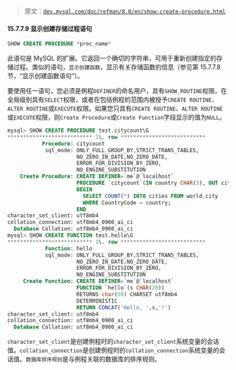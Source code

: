 > 原文：[`dev.mysql.com/doc/refman/8.0/en/show-create-procedure.html`](https://dev.mysql.com/doc/refman/8.0/en/show-create-procedure.html)

#### 15.7.7.9 显示创建存储过程语句

```sql
SHOW CREATE PROCEDURE *proc_name*
```

此语句是 MySQL 的扩展。它返回一个确切的字符串，可用于重新创建指定的存储过程。类似的语句，`显示创建函数`，显示有关存储函数的信息（参见第 15.7.7.8 节，“显示创建函数语句”）。

要使用任一语句，您必须是例程`DEFINER`的命名用户，具有`SHOW_ROUTINE`权限，在全局级别具有`SELECT`权限，或者在包括例程的范围内被授予`CREATE ROUTINE`、`ALTER ROUTINE`或`EXECUTE`权限。如果您只具有`CREATE ROUTINE`、`ALTER ROUTINE`或`EXECUTE`权限，则`Create Procedure`或`Create Function`字段显示的值为`NULL`。

```sql
mysql> SHOW CREATE PROCEDURE test.citycount\G
*************************** 1\. row ***************************
           Procedure: citycount
            sql_mode: ONLY_FULL_GROUP_BY,STRICT_TRANS_TABLES,
                      NO_ZERO_IN_DATE,NO_ZERO_DATE,
                      ERROR_FOR_DIVISION_BY_ZERO,
                      NO_ENGINE_SUBSTITUTION
    Create Procedure: CREATE DEFINER=`me`@`localhost`
                      PROCEDURE `citycount`(IN country CHAR(3), OUT cities INT)
                      BEGIN
                        SELECT COUNT(*) INTO cities FROM world.city
                        WHERE CountryCode = country;
                      END
character_set_client: utf8mb4
collation_connection: utf8mb4_0900_ai_ci
  Database Collation: utf8mb4_0900_ai_ci 
mysql> SHOW CREATE FUNCTION test.hello\G
*************************** 1\. row ***************************
            Function: hello
            sql_mode: ONLY_FULL_GROUP_BY,STRICT_TRANS_TABLES,
                      NO_ZERO_IN_DATE,NO_ZERO_DATE,
                      ERROR_FOR_DIVISION_BY_ZERO,
                      NO_ENGINE_SUBSTITUTION
     Create Function: CREATE DEFINER=`me`@`localhost`
                      FUNCTION `hello`(s CHAR(20))
                      RETURNS char(50) CHARSET utf8mb4
                      DETERMINISTIC
                      RETURN CONCAT('Hello, ',s,'!')
character_set_client: utf8mb4
collation_connection: utf8mb4_0900_ai_ci
  Database Collation: utf8mb4_0900_ai_ci
```

`character_set_client`是创建例程时的`character_set_client`系统变量的会话值。`collation_connection`是创建例程时的`collation_connection`系统变量的会话值。`数据库排序规则`是与例程关联的数据库的排序规则。
